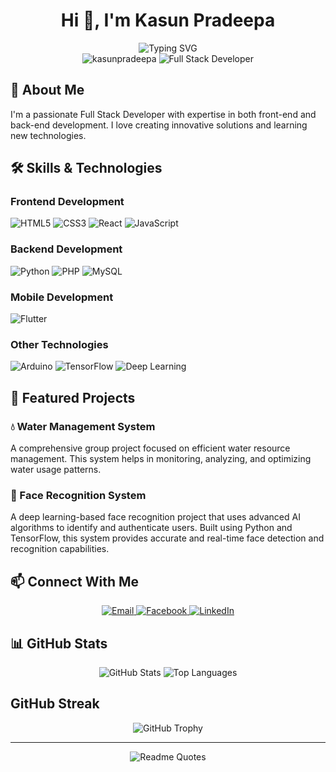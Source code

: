 <div align="center">
  <h1>Hi 👋, I'm Kasun Pradeepa</h1>
  <img src="https://readme-typing-svg.herokuapp.com?font=Fira+Code&pause=1000&color=2D9EF7&center=true&vCenter=true&width=435&lines=Full+Stack+Developer;Passionate+about+Innovation;Always+Learning+New+Things;Creating+Digital+Solutions" alt="Typing SVG" />
</div>

<div align="center">
  <img src="https://komarev.com/ghpvc/?username=kasunpradeepa&label=Profile%20views&color=0e75b6&style=flat-square" alt="kasunpradeepa" />
  <img src="https://img.shields.io/badge/Full%20Stack-Developer-blue" alt="Full Stack Developer" />
</div>

## 🚀 About Me

I'm a passionate Full Stack Developer with expertise in both front-end and back-end development. I love creating innovative solutions and learning new technologies.

## 🛠️ Skills & Technologies

### Frontend Development
<div align="start">
  <img src="https://img.shields.io/badge/HTML5-E34F26?style=for-the-badge&logo=html5&logoColor=white" alt="HTML5" />
  <img src="https://img.shields.io/badge/CSS3-1572B6?style=for-the-badge&logo=css3&logoColor=white" alt="CSS3" />
  <img src="https://img.shields.io/badge/React-20232A?style=for-the-badge&logo=react&logoColor=61DAFB" alt="React" />
  <img src="https://img.shields.io/badge/JavaScript-F7DF1E?style=for-the-badge&logo=javascript&logoColor=black" alt="JavaScript" />
</div>

### Backend Development
<div align="start">
  <img src="https://img.shields.io/badge/Python-3776AB?style=for-the-badge&logo=python&logoColor=white" alt="Python" />
  <img src="https://img.shields.io/badge/PHP-777BB4?style=for-the-badge&logo=php&logoColor=white" alt="PHP" />
  <img src="https://img.shields.io/badge/MySQL-4479A1?style=for-the-badge&logo=mysql&logoColor=white" alt="MySQL" />
</div>

### Mobile Development
<div align="start">
  <img src="https://img.shields.io/badge/Flutter-02569B?style=for-the-badge&logo=flutter&logoColor=white" alt="Flutter" />
</div>

### Other Technologies
<div align="start">
  <img src="https://img.shields.io/badge/Arduino-00979D?style=for-the-badge&logo=Arduino&logoColor=white" alt="Arduino" />
  <img src="https://img.shields.io/badge/TensorFlow-FF6F00?style=for-the-badge&logo=tensorflow&logoColor=white" alt="TensorFlow" />
  <img src="https://img.shields.io/badge/Deep%20Learning-0A192F?style=for-the-badge&logo=deep-learning&logoColor=white" alt="Deep Learning" />
</div>

## 🌟 Featured Projects

### 💧 Water Management System
A comprehensive group project focused on efficient water resource management. This system helps in monitoring, analyzing, and optimizing water usage patterns.

### 👤 Face Recognition System
A deep learning-based face recognition project that uses advanced AI algorithms to identify and authenticate users. Built using Python and TensorFlow, this system provides accurate and real-time face detection and recognition capabilities.

## 📫 Connect With Me

<div align="center">
  <a href="mailto:kasunpradeepa12345@gmail.com">
    <img src="https://img.shields.io/badge/Email-D14836?style=for-the-badge&logo=gmail&logoColor=white" alt="Email" />
  </a>
  <a href="https://fb.com/profile.php?id=100087161271947" target="_blank">
    <img src="https://img.shields.io/badge/Facebook-1877F2?style=for-the-badge&logo=facebook&logoColor=white" alt="Facebook" />
  </a>
  <a href="https://www.linkedin.com/in/kasun-pradeepa-11344a353/" target="_blank">
    <img src="https://img.shields.io/badge/LinkedIn-0077B5?style=for-the-badge&logo=linkedin&logoColor=white" alt="LinkedIn" />
  </a>
</div>

## 📊 GitHub Stats

<div align="center">
  <img src="https://github-readme-stats.vercel.app/api?username=kasunpradeepa&show_icons=true&theme=radical" alt="GitHub Stats" />
  <img src="https://github-readme-stats.vercel.app/api/top-langs/?username=kasunpradeepa&layout=compact&theme=radical" alt="Top Languages" />
<!--   <img src="https://streak-stats.demolab.com?user=kasunpradeepa&theme=radical" alt="GitHub Streak" /> -->
</div>

## GitHub Streak

<div align="center">
  <img src="https://github-profile-trophy.vercel.app/?username=kasunpradeepa&theme=radical&no-frame=true&column=7&margin-w=15&margin-h=15" alt="GitHub Trophy" />
</div>

---
<div align="center">
  <img src="https://quotes-github-readme.vercel.app/api?type=horizontal&theme=radical" alt="Readme Quotes" />
</div>